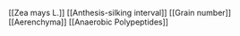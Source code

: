 [[Zea mays L.]]
[[Anthesis-silking interval]]
[[Grain number]]
[[Aerenchyma]]
[[Anaerobic Polypeptides]]
